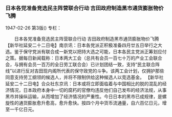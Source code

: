 ### 日本各党准备竞选民主阵营联合行动  吉田政府制造黑市通货膨胀物价飞腾

1947-02-26
第3版()
专栏：

　　日本各党准备竞选民主阵营联合行动
    吉田政府制造黑市通货膨胀物价飞腾
    【新华社延安二十二日电】南京讯：日本各党派正积极准备四月廿五日举行之大选。鉴于保守党派有联合成一新党以把持大选之可能，日本各民主党派正筹划应付之策。据每日新闻载称：日本两大工会（总共有会员一百七十万的产业工会联合会，与拥有会员一百万的全日劳工联合会）已计划团结一致，支持“民主联合阵线”以进行反对吉田现内阁所代表的保守政党的斗争。该两工会计划，仅拥护那些同意支持劳工纲领的候选人，并将不限制供给这种候选人以竞选基金。
    【新华社延安二十二日电】合众社东京讯：日本或将立即面临着与中国相比的脱的混乱的经济情况，日本政府本身中一切的腐朽的官僚均违反他们自己发布的经济法规，从事黑市并操纵运输，从而增加了经济情况的严重性。今日日本的黑市已成规律，是螺旋性的通货膨胀愈升愈高，愈升愈快。按四个月中货币流通量，自六百亿日元，增至一千亿日元。
